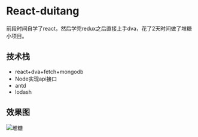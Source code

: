 # React-duitang
前段时间自学了react，然后学完redux之后直接上手dva，花了2天时间做了堆糖小项目。

## 技术栈

- react+dva+fetch+mongodb
- Node实现api接口
- antd
- lodash

## 效果图
![堆糖](https://qujianba-hd2.oss-cn-shanghai.aliyuncs.com/public/images/github/duitang.gif)
